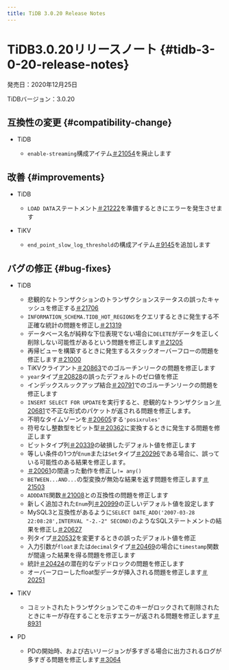 ```yaml
---
title: TiDB 3.0.20 Release Notes
---
```


# TiDB3.0.20リリースノート {#tidb-3-0-20-release-notes}

発売日：2020年12月25日

TiDBバージョン：3.0.20

## 互換性の変更 {#compatibility-change}

-   TiDB

    -   `enable-streaming`構成アイテム[＃21054](https://github.com/pingcap/tidb/pull/21054)を廃止します

## 改善 {#improvements}

-   TiDB

    -   `LOAD DATA`ステートメント[＃21222](https://github.com/pingcap/tidb/pull/21222)を準備するときにエラーを発生させます

-   TiKV

    -   `end_point_slow_log_threshold`の構成アイテム[＃9145](https://github.com/tikv/tikv/pull/9145)を追加します

## バグの修正 {#bug-fixes}

-   TiDB

    -   悲観的なトランザクションのトランザクションステータスの誤ったキャッシュを修正する[＃21706](https://github.com/pingcap/tidb/pull/21706)
    -   `INFORMATION_SCHEMA.TIDB_HOT_REGIONS`をクエリするときに発生する不正確な統計の問題を修正し[＃21319](https://github.com/pingcap/tidb/pull/21319)
    -   データベース名が純粋な下位表現でない場合に`DELETE`がデータを正しく削除しない可能性があるという問題を修正します[＃21205](https://github.com/pingcap/tidb/pull/21205)
    -   再帰ビューを構築するときに発生するスタックオーバーフローの問題を修正します[＃21000](https://github.com/pingcap/tidb/pull/21000)
    -   TiKVクライアント[＃20863](https://github.com/pingcap/tidb/pull/20863)でのゴルーチンリークの問題を修正します
    -   `year`タイプ[＃20828](https://github.com/pingcap/tidb/pull/20828)の誤ったデフォルトのゼロ値を修正
    -   インデックスルックアップ結合[＃20791](https://github.com/pingcap/tidb/pull/20791)でのゴルーチンリークの問題を修正します
    -   `INSERT SELECT FOR UPDATE`を実行すると、悲観的なトランザクション[＃20681](https://github.com/pingcap/tidb/pull/20681)で不正な形式のパケットが返される問題を修正します。
    -   不明なタイムゾーンを[＃20605](https://github.com/pingcap/tidb/pull/20605)する`'posixrules'`
    -   符号なし整数型をビット型[＃20362](https://github.com/pingcap/tidb/pull/20362)に変換するときに発生する問題を修正します
    -   ビットタイプ列[＃20339](https://github.com/pingcap/tidb/pull/20339)の破損したデフォルト値を修正します
    -   等しい条件の1つが`Enum`または`Set`タイプ[＃20296](https://github.com/pingcap/tidb/pull/20296)である場合に、誤っている可能性のある結果を修正します。
    -   [＃20061](https://github.com/pingcap/tidb/pull/20061)の間違った動作を修正し`!= any()`
    -   `BETWEEN...AND...`の型変換が無効な結果を返す問題を修正します[＃21503](https://github.com/pingcap/tidb/pull/21503)
    -   `ADDDATE`関数[＃21008](https://github.com/pingcap/tidb/pull/21008)との互換性の問題を修正します
    -   新しく追加された`Enum`列[＃20999](https://github.com/pingcap/tidb/pull/20999)の正しいデフォルト値を設定します
    -   MySQL3と互換性があるように`SELECT DATE_ADD('2007-03-28 22:08:28',INTERVAL "-2.-2" SECOND)`のようなSQLステートメントの結果を修正し[＃20627](https://github.com/pingcap/tidb/pull/20627)
    -   列タイプ[＃20532](https://github.com/pingcap/tidb/pull/20532)を変更するときの誤ったデフォルト値を修正
    -   入力引数が`float`または`decimal`タイプ[＃20469](https://github.com/pingcap/tidb/pull/20469)の場合に`timestamp`関数が間違った結果を得る問題を修正します
    -   統計[＃20424](https://github.com/pingcap/tidb/pull/20424)の潜在的なデッドロックの問題を修正します
    -   オーバーフローしたfloat型データが挿入される問題を修正します[＃20251](https://github.com/pingcap/tidb/pull/20251)

-   TiKV

    -   コミットされたトランザクションでこのキーがロックされて削除されたときにキーが存在することを示すエラーが返される問題を修正します[＃8931](https://github.com/tikv/tikv/pull/8931)

-   PD

    -   PDの開始時、および古いリージョンが多すぎる場合に出力されるログが多すぎる問題を修正します[＃3064](https://github.com/pingcap/pd/pull/3064)
